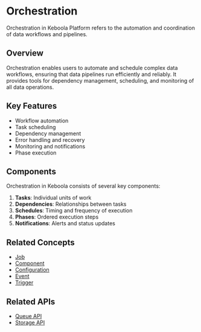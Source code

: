 # Orchestration

Orchestration in Keboola Platform refers to the automation and coordination of data workflows and pipelines.

## Overview

Orchestration enables users to automate and schedule complex data workflows, ensuring that data pipelines run efficiently and reliably. It provides tools for dependency management, scheduling, and monitoring of all data operations.

## Key Features

- Workflow automation
- Task scheduling
- Dependency management
- Error handling and recovery
- Monitoring and notifications
- Phase execution

## Components

Orchestration in Keboola consists of several key components:

1. **Tasks**: Individual units of work
2. **Dependencies**: Relationships between tasks
3. **Schedules**: Timing and frequency of execution
4. **Phases**: Ordered execution steps
5. **Notifications**: Alerts and status updates

## Related Concepts

- [Job](job.md)
- [Component](component.md)
- [Configuration](configuration.md)
- [Event](event.md)
- [Trigger](trigger.md)

## Related APIs

- [Queue API](../apis/queue-api.md)
- [Storage API](../apis/storage-api.md) 